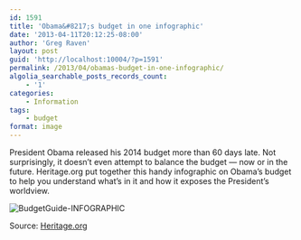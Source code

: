 ```yaml
---
id: 1591
title: 'Obama&#8217;s budget in one infographic'
date: '2013-04-11T20:12:25-08:00'
author: 'Greg Raven'
layout: post
guid: 'http://localhost:10004/?p=1591'
permalink: /2013/04/obamas-budget-in-one-infographic/
algolia_searchable_posts_records_count:
    - '1'
categories:
    - Information
tags:
    - budget
format: image
---
```


President Obama released his 2014 budget more than 60 days late. Not surprisingly, it doesn’t even attempt to balance the budget — now or in the future. Heritage.org put together this handy infographic on Obama’s budget to help you understand what’s in it and how it exposes the President’s worldview.  
  
![BudgetGuide-INFOGRAPHIC](https://www.gregraven.us/_assets/img/2013/04/BudgetGuide-INFOGRAPHIC.jpg)

Source: [Heritage.org](http://blog.heritage.org/2013/04/11/the-obama-budget-in-one-infographic/)